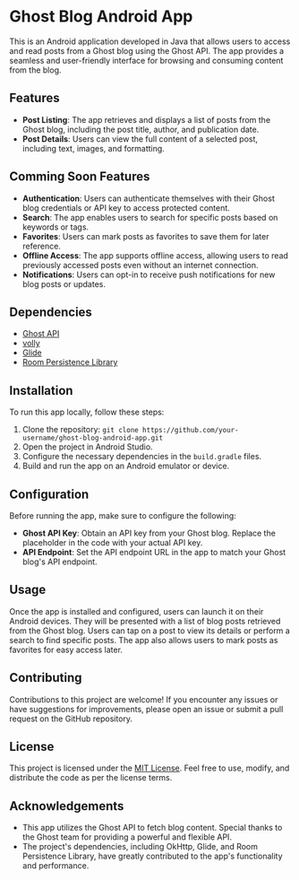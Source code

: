 # Ghost Blog Android App

This is an Android application developed in Java that allows users to access and read posts from a Ghost blog using the Ghost API. The app provides a seamless and user-friendly interface for browsing and consuming content from the blog.

## Features
- **Post Listing**: The app retrieves and displays a list of posts from the Ghost blog, including the post title, author, and publication date.
- **Post Details**: Users can view the full content of a selected post, including text, images, and formatting.

## Comming Soon Features
- **Authentication**: Users can authenticate themselves with their Ghost blog credentials or API key to access protected content.
- **Search**: The app enables users to search for specific posts based on keywords or tags.
- **Favorites**: Users can mark posts as favorites to save them for later reference.
- **Offline Access**: The app supports offline access, allowing users to read previously accessed posts even without an internet connection.
- **Notifications**: Users can opt-in to receive push notifications for new blog posts or updates.


## Dependencies

- [Ghost API](https://ghost.org/docs/api/v3/)
- [volly](https://square.github.io/volly/)
- [Glide](https://github.com/bumptech/glide)
- [Room Persistence Library](https://developer.android.com/training/data-storage/room)

## Installation

To run this app locally, follow these steps:

1. Clone the repository: `git clone https://github.com/your-username/ghost-blog-android-app.git`
2. Open the project in Android Studio.
3. Configure the necessary dependencies in the `build.gradle` files.
4. Build and run the app on an Android emulator or device.

## Configuration

Before running the app, make sure to configure the following:

- **Ghost API Key**: Obtain an API key from your Ghost blog. Replace the placeholder in the code with your actual API key.
- **API Endpoint**: Set the API endpoint URL in the app to match your Ghost blog's API endpoint.

## Usage

Once the app is installed and configured, users can launch it on their Android devices. They will be presented with a list of blog posts retrieved from the Ghost blog. Users can tap on a post to view its details or perform a search to find specific posts. The app also allows users to mark posts as favorites for easy access later.

## Contributing

Contributions to this project are welcome! If you encounter any issues or have suggestions for improvements, please open an issue or submit a pull request on the GitHub repository.

## License

This project is licensed under the [MIT License](https://opensource.org/licenses/MIT). Feel free to use, modify, and distribute the code as per the license terms.

## Acknowledgements

- This app utilizes the Ghost API to fetch blog content. Special thanks to the Ghost team for providing a powerful and flexible API.
- The project's dependencies, including OkHttp, Glide, and Room Persistence Library, have greatly contributed to the app's functionality and performance.
